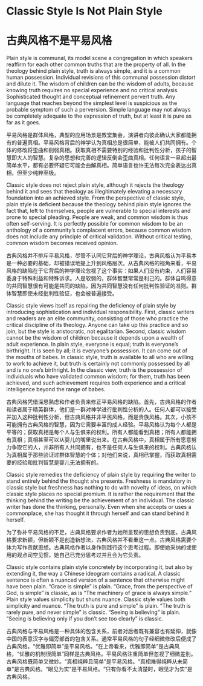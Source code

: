 # Classic Style Is Not Plain Style
# 古典风格不是平易风格

Plain style is communal, its model scene a congregation in which speakers reaffirm for each other common truths that are the property of all. In the theology behind plain style, truth is always simple, and it is a common human possession. Individual revisions of this communal possession distort and dilute it. The wisdom of children can be the wisdom of adults, because knowing truth requires no special experience and no critical analysis. Sophisticated thought and conceptual refinement pervert truth. Any language that reaches beyond the simplest level is suspicious as the probable symptom of such a perversion. Simple language may not always be completely adequate to the expression of truth, but at least it is pure as far as it goes.

平易风格是群体风格，典型的应用场景是教堂集会，演讲者向彼此确认大家都能拥有的普遍真相。平易风格背后的神学认为真相总是很简单，能被人们共同拥有。个体的修改将歪曲和削弱真相。获取真相不需要特别的经验和批判性分析，孩子的智慧即大人的智慧。复杂的思想和完善的逻辑反倒会歪曲真相。任何语言一旦超出最简单水平，都有必要怀疑它可能会曲解真相。简单语言也许无法每次完全表达出真相，但至少纯粹至极。

Classic style does not reject plain style, although it rejects the theology behind it and sees that theology as illegitimately elevating a necessary foundation into an achieved style. From the perspective of classic style, plain style is deficient because the theology behind plain style ignores the fact that, left to themselves, people are vulnerable to special interests and prone to special pleading. People are weak, and common wisdom is thus often self-serving. It is perfectly possible for common wisdom to be an anthology of a community’s complacent errors, because common wisdom does not include any principle of critical validation. Without critical testing, common wisdom becomes received opinion.

古典风格并不排斥平易风格，尽管不认同它背后的神学理论，古典风格认为平易本是一种必要的基础，却被错误地提上升到风格层次。从古典风格的视角来看，平易风格的缺陷在于它背后的神学理论忽视了这个事实：如果人们没有约束，人们容易委身于特殊利益和特殊诉求。人是软弱的，群体智慧常常是利己的。群体自鸣得意的共同智慧很有可能是共同的缺陷，因为共同智慧没有任何批判性验证的准则。群体智慧即使未经批判性验证，也会被普遍接受。

Classic style views itself as repairing the deficiency of plain style by introducing sophistication and individual responsibility. First, classic writers and readers are an elite community, consisting of those who practice the critical discipline of its theology. Anyone can take up this practice and so join, but the style is aristocratic, not egalitarian. Second, classic wisdom cannot be the wisdom of children because it depends upon a wealth of adult experience. In plain style, everyone is equal; truth is everyone’s birthright. It is seen by all; it is everyone’s possession. It can come out of the mouths of babes. In classic style, truth is available to all who are willing to work to achieve it, but truth is certainly not commonly possessed by all and is no one’s birthright. In the classic view, truth is the possession of individuals who have validated common wisdom; for them, truth has been achieved, and such achievement requires both experience and a critical intelligence beyond the range of babes.

古典风格凭借深思熟虑和作者负责来修正平易风格的缺陷。首先，古典风格的作者和读者属于精英群体，他们是一群对神学进行批判性分析的人。任何人都可以接受并加入这种批判性分析，但古典风格并非平民风格，而是贵族风格。其次，小孩不可能拥有古典风格的智慧，因为它需要丰富的成人经验。平易风格认为每个人都是平等的；获取真相是每个人与生俱来的权利。所有人都能看到真相；所有人都能拥有真相；真相甚至可以从婴儿的嘴里说出来。在古典风格中，真相属于所有愿意努力争取它的人，并非所有人共同拥有，也不是任何人与生俱来的权利。古典风格认为真相属于那些验证过群体智慧的个体；对他们来说，真相已掌握，而获取真相需要的经验和批判智慧是婴儿无法拥有的。

Classic style remedies the deficiency of plain style by requiring the writer to stand entirely behind the thought she presents. Freshness is mandatory in classic style but freshness has nothing to do with novelty of ideas, on which classic style places no special premium. It is rather the requirement that the thinking behind the writing be the achievement of an individual. The classic writer has done the thinking, personally. Even when she accepts or uses a commonplace, she has thought it through herself and can stand behind it herself.

为了弥补平易风格的不足，古典风格要求作者为她所呈现的思想负责到底。古典风格要求新颖，但新颖不是创造新想法，古典风格并不看重这一点。古典风格需要个体为写作贡献思想。古典风格作者以身作则践行这个思考过程。即使她采纳的或使用的观点司空见惯，她自己已充分思考过并且会为它负责。

Classic style contains plain style concretely by incorporating it, but also by extending it, the way a Chinese ideogram contains a radical. A classic sentence is often a nuanced version of a sentence that otherwise might have been plain. “Grace is simple” is plain. “Grace, from the perspective of God, is simple” is classic, as is “The machinery of grace is always simple.” Plain style values simplicity but shuns nuance. Classic style values both simplicity and nuance. “The truth is pure and simple” is plain. “The truth is rarely pure, and never simple” is classic. “Seeing is believing” is plain. “Seeing is believing only if you don’t see too clearly” is classic.

古典风格与平易风格是一种具体的包含关系，前者对后者既有兼容也有延伸，就像中国的表意汉字与偏旁部首的包含关系。通常平易风格的句子经细微修改后便成了古典风格。“优雅即简单”是平易风格。“在上帝看来，优雅即简单”是古典风格，“优雅的机制很简单”同样是古典风格。平易风格注重简单但忽视了细微差别。古典风格既简单又微妙。“真相纯粹且简单”是平易风格。“真相难得纯粹从未简单”是古典风格。“眼见为实”是平易风格。“只有你看不太清楚时，眼见才为实”是古典风格。
